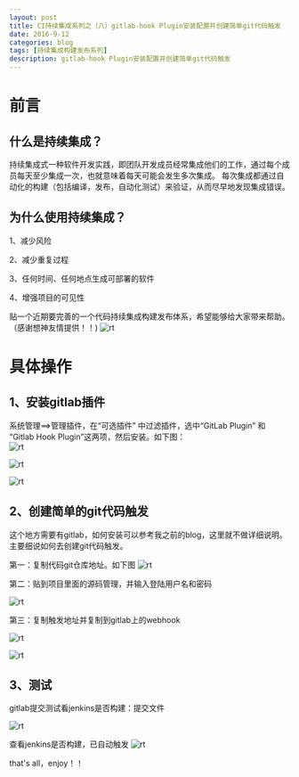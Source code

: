 ```yaml
---
layout: post
title: CI持续集成系列之（八）gitlab-hook Plugin安装配置并创建简单git代码触发
date: 2016-9-12
categories: blog
tags: [持续集成构建发布系列]
description: gitlab-hook Plugin安装配置并创建简单git代码触发
---
```


# 前言

## 什么是持续集成？

持续集成式一种软件开发实践，即团队开发成员经常集成他们的工作，通过每个成员每天至少集成一次，也就意味着每天可能会发生多次集成。
每次集成都通过自动化的构建（包括编译，发布，自动化测试）来验证，从而尽早地发现集成错误。

## 为什么使用持续集成？

1、减少风险

2、减少重复过程

3、任何时间、任何地点生成可部署的软件

4、增强项目的可见性

贴一个近期要完善的一个代码持续集成构建发布体系，希望能够给大家带来帮助。（感谢想神友情提供！！)
![rt](http://7xwp9m.com1.z0.glb.clouddn.com/8-github-1.png_jixuege)

# 具体操作

## 1、安装gitlab插件

系统管理==>管理插件，在“可选插件” 中过滤插件，选中“GitLab Plugin” 和 “Gitlab Hook Plugin”这两项，然后安装。如下图：    
![rt](http://7xwp9m.com1.z0.glb.clouddn.com/8-2.png_jixuege)
                       
![rt](http://7xwp9m.com1.z0.glb.clouddn.com/8-3.png_jixuege)

![rt](http://7xwp9m.com1.z0.glb.clouddn.com/8-4.png_jixuege)

## 2、创建简单的git代码触发

这个地方需要有gitlab，如何安装可以参考我之前的blog，这里就不做详细说明。主要细说如何去创建git代码触发。

第一：复制代码git仓库地址。如下图
![rt](http://7xwp9m.com1.z0.glb.clouddn.com/8-5.png_jixuege)

第二：贴到项目里面的源码管理，并输入登陆用户名和密码

![rt](http://7xwp9m.com1.z0.glb.clouddn.com/8-6.png_jixuege)

 第三：复制触发地址并复制到gitlab上的webhook

![rt](http://7xwp9m.com1.z0.glb.clouddn.com/8-7.png_jixuege)


![rt](http://7xwp9m.com1.z0.glb.clouddn.com/8-8.png_jixuege)

## 3、测试

gitlab提交测试看jenkins是否构建：提交文件

![rt](http://7xwp9m.com1.z0.glb.clouddn.com/8-9.png_jixuege)

 查看jenkins是否构建，已自动触发
![rt](http://7xwp9m.com1.z0.glb.clouddn.com/8-10.png_jixuege)

that's all，enjoy！！